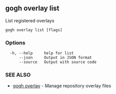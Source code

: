 ## gogh overlay list

List registered overlays

```
gogh overlay list [flags]
```

### Options

```
  -h, --help     help for list
      --json     Output in JSON format
      --source   Output with source code
```

### SEE ALSO

* [gogh overlay](gogh_overlay.md)	 - Manage repository overlay files

